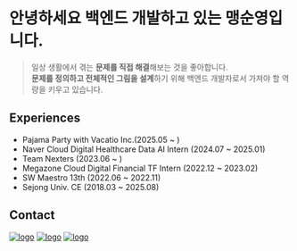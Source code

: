 # 안녕하세요 백엔드 개발하고 있는 맹순영입니다.
> 일상 생활에서 겪는 **문제를 직접 해결**해보는 것을 좋아합니다.<br> **문제를 정의하고 전체적인 그림을 설계**하기 위해 백엔드 개발자로서 가져야 할 역량을 키우고 있습니다.
>

<!-- <br/>

<a href="https://github.com/symaeng98/github-readme-stats">
  <img align="center" src="https://github-readme-stats.vercel.app/api?username=symaeng98&show_icons=true&theme=tokyonight" />
</a>
<a href="https://github.com/symaeng98/convoychat">
  <img align="center" src="https://github-readme-stats.vercel.app/api/top-langs/?username=symaeng98&layout=compact&theme=tokyonight" />
</a>
<br/>
<br/> -->

<!-- <h2>Solved.ac</h2>

[![Solved.ac Profile](http://mazassumnida.wtf/api/v2/generate_badge?boj=symaeng98)](https://solved.ac/symaeng98/) -->
## Experiences
- Pajama Party with Vacatio Inc.(2025.05 ~ )
- Naver Cloud Digital Healthcare Data AI Intern (2024.07 ~ 2025.01)
- Team Nexters (2023.06 ~ )
- Megazone Cloud Digital Financial TF Intern (2022.12 ~ 2023.02)
- SW Maestro 13th (2022.06 ~ 2022.11)
- Sejong Univ. CE (2018.03 ~ 2025.08)
<div>
  
## Contact

[![logo](https://img.shields.io/badge/Blog-맹코기-007396?style=flat)](https://aodtns.tistory.com) [![logo](https://img.shields.io/badge/Instagram-aodtns_-E4405F?style=flat&logo=instagram&logoColor=white)](https://www.instagram.com/aodtns_/) [![logo](https://img.shields.io/badge/Mail-symaeng98@naver.com-D14836?style=flat&logo=gmail&logoColor=white)](mailto:symaeng98@naver.com)
</div>


<!---
symaeng98/symaeng98 is a ✨ special ✨ repository because its `README.md` (this file) appears on your GitHub profile.
You can click the Preview link to take a look at your changes.
--->
